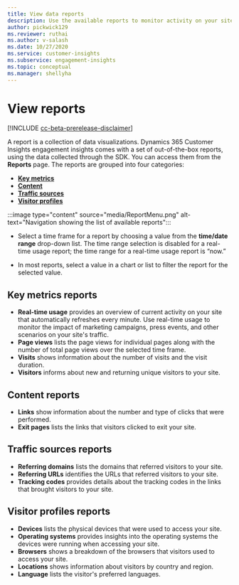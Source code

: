 ```yaml
---
title: View data reports
description: Use the available reports to monitor activity on your site.
author: pickwick129
ms.reviewer: ruthai
ms.author: v-salash
ms.date: 10/27/2020
ms.service: customer-insights
ms.subservice: engagement-insights 
ms.topic: conceptual
ms.manager: shellyha
---
```


# View reports

[!INCLUDE [cc-beta-prerelease-disclaimer](includes/cc-beta-prerelease-disclaimer.md)]

A report is a collection of data visualizations. Dynamics 365 Customer Insights engagement insights comes with a set of out-of-the-box reports, using the data collected through the SDK. You can access them from the **Reports** page. The reports are grouped into four categories:

- **[Key metrics](#key-metrics-reports)**
- **[Content](#content-reports)**
- **[Traffic sources](#traffic-sources-reports)**
- **[Visitor profiles](#visitor-profiles-reports)**


:::image type="content" source="media/ReportMenu.png" alt-text="Navigation showing the list of available reports":::

- Select a time frame for a report by choosing a value from the **time/date range** drop-down list. The time range selection is disabled for a real-time usage report; the time range for a real-time usage report is “now.” 

- In most reports, select a value in a chart or list to filter the report for the selected value. 

<!-- add the below when available?
- Select **Add chart** to add more visualizations. Select **Save** to apply your changes.
- Select **Edit** to change the order of visualizations or remove them. Select **Save** to apply your changes.
- Select **Rename** to change the title of the report.  
- -->

## Key metrics reports

- **Real-time usage** provides an overview of current activity on your site that automatically refreshes every minute. Use real-time usage to monitor the impact of marketing campaigns, press events, and other scenarios on your site's traffic.
- **Page views** lists the page views for individual pages along with the number of total page views over the selected time frame.
- **Visits** shows information about the number of visits and the visit duration.
- **Visitors** informs about new and returning unique visitors to your site.


## Content reports

- **Links** show information about the number and type of clicks that were performed.
- **Exit pages** lists the links that visitors clicked to exit your site.




## Traffic sources reports

- **Referring domains** lists the domains that referred visitors to your site.
- **Referring URLs** identifies the URLs that referred visitors to your site.
- **Tracking codes** provides details about the tracking codes in the links that brought visitors to your site.



## Visitor profiles reports

- **Devices** lists the physical devices that were used to access your site.
- **Operating systems** provides insights into the operating systems the devices were running when accessing your site.
- **Browsers** shows a breakdown of the browsers that visitors  used to access your site.
- **Locations** shows information about visitors by country and region.
- **Language** lists the visitor's preferred languages.


